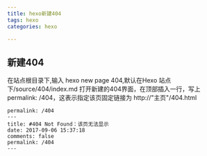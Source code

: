 ```yaml
---
title: hexo新建404
tags: hexo
categories: hexo

---
```


## <span id="inline-blue">新建404</span>

在站点根目录下,输入 hexo new page 404,默认在Hexo 站点下/source/404/index.md
打开新建的404界面，在顶部插入一行，写上permalink: /404，这表示指定该页固定链接为 http://"主页"/404.html

```shell
permalink: /404
---
title: #404 Not Found：该页无法显示
date: 2017-09-06 15:37:18
comments: false
permalink: /404
---
```










